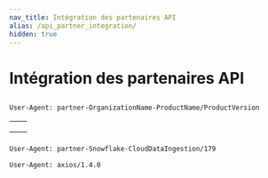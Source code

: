 ```yaml
---
nav_title: Intégration des partenaires API
alias: /api_partner_integration/
hidden: true
---
```


# Intégration des partenaires API

> 


 


## 

  

### 



```bash
User-Agent: partner-OrganizationName-ProductName/ProductVersion
```



|  |  |
|-------------|-------------|
|  |  |
|  |  |
|  |  |


### 



```bash
User-Agent: partner-Snowflake-CloudDataIngestion/179
```



```bash
User-Agent: axios/1.4.0
``` 
